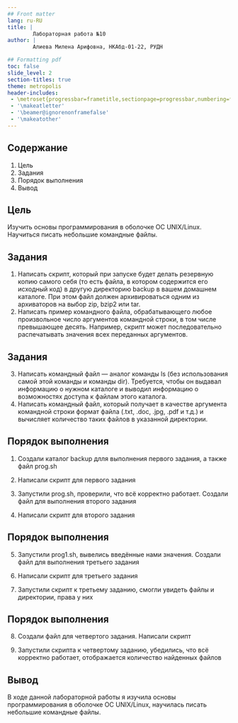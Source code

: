 ```yaml
---
## Front matter
lang: ru-RU
title: |
        Лабораторная работа №10
author: |
        Алиева Милена Арифовна, НКАбд-01-22, РУДН

## Formatting pdf
toc: false
slide_level: 2
section-titles: true
theme: metropolis
header-includes:
 - \metroset{progressbar=frametitle,sectionpage=progressbar,numbering=fraction}
 - '\makeatletter'
 - '\beamer@ignorenonframefalse'
 - '\makeatother'
---
```


## Содержание

1) Цель
2) Задания
3) Порядок выполнения
4) Вывод

## Цель

Изучить основы программирования в оболочке ОС UNIX/Linux. Научиться писать небольшие командные файлы.

## Задания

1. Написать скрипт, который при запуске будет делать резервную копию самого себя (то есть файла, в котором содержится его исходный код) в другую директорию backup
в вашем домашнем каталоге. При этом файл должен архивироваться одним из архиваторов на выбор zip, bzip2 или tar. 
2. Написать пример командного файла, обрабатывающего любое произвольное число аргументов командной строки, в том числе превышающее десять. Например, скрипт может последовательно распечатывать значения всех переданных аргументов.

## Задания 

3. Написать командный файл — аналог команды ls (без использования самой этой команды и команды dir). Требуется, чтобы он выдавал информацию о нужном каталоге и выводил информацию о возможностях доступа к файлам этого каталога.
4. Написать командный файл, который получает в качестве аргумента командной строки формат файла (.txt, .doc, .jpg, .pdf и т.д.) и вычисляет количество таких файлов в указанной директории. 

## Порядок выполнения 

1. Создали каталог backup длля выполнения первого задания, а также файл prog.sh 

2. Написали скрипт для первого задания 

3. Запустили prog.sh, проверили, что всё корректно работает. Создали файл для выполнения второго задания 

4. Написали скрипт для второго задания

## Порядок выполнения 

5. Запустили prog1.sh, вывелись введённые нами значения. Создали файл для выполнения третьего задания 

6. Написали скрипт для третьего задания

7. Запустили скрипт к третьему заданию, смогли увидеть файлы и директории, права у них 

## Порядок выполнения 

8. Создали файл для четвертого задания. Написали скрипт 

9. Запуcтили скрипта к четвертому заданию, убедились, что всё корректно работает, отображается количество найденных файлов 

## Вывод 

В ходе данной лабораторной работы я изучила основы программирования в оболочке ОС UNIX/Linux, научилась писать небольшие командные файлы.
